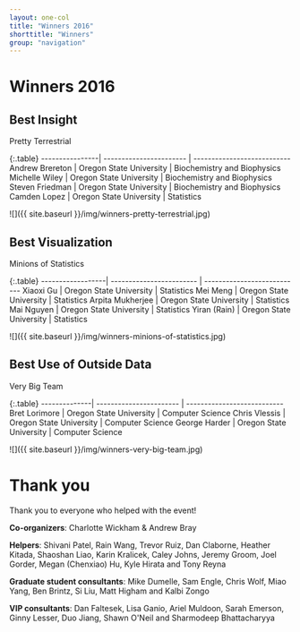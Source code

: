 ```yaml
---
layout: one-col
title: "Winners 2016"
shorttitle: "Winners"
group: "navigation"
---
```


# Winners 2016

## Best Insight
Pretty Terrestrial

{:.table}
----------------| ----------------------- | ---------------------------
Andrew Brereton	| Oregon State University |	Biochemistry and Biophysics
Michelle Wiley	|	Oregon State University |	Biochemistry and Biophysics
Steven Friedman	|	Oregon State University |	Biochemistry and Biophysics
Camden Lopez	  |	Oregon State University |	Statistics

![]({{ site.baseurl }}/img/winners-pretty-terrestrial.jpg)

## Best Visualization
Minions of Statistics

{:.table}
------------------| ------------------------ | ---------------------------
Xiaoxi Gu	        |  Oregon State University | Statistics
Mei Meng	        |  Oregon State University | Statistics
Arpita Mukherjee	|	 Oregon State University | Statistics
Mai Nguyen		    |  Oregon State University | Statistics
Yiran (Rain)    	|  Oregon State University | Statistics

![]({{ site.baseurl }}/img/winners-minions-of-statistics.jpg)

## Best Use of Outside Data
Very Big Team

{:.table}
--------------| ----------------------- | ---------------------------
Bret Lorimore	|	Oregon State University |	Computer Science
Chris Vlessis	|	Oregon State University |	Computer Science
George Harder	|	Oregon State University |	Computer Science

![]({{ site.baseurl }}/img/winners-very-big-team.jpg)

# Thank you

Thank you to everyone who helped with the event!

**Co-organizers**: Charlotte Wickham & Andrew Bray

**Helpers**: Shivani Patel, Rain Wang, Trevor Ruiz, Dan Claborne, Heather Kitada, Shaoshan Liao, Karin Kralicek, Caley Johns, Jeremy Groom, Joel Gorder, Megan (Chenxiao) Hu, Kyle Hirata and Tony Reyna

**Graduate student consultants**: Mike Dumelle, Sam Engle, Chris Wolf, Miao Yang, Ben Brintz, Si Liu, Matt Higham and Kalbi Zongo

**VIP consultants**: Dan Faltesek, Lisa Ganio, Ariel Muldoon, Sarah Emerson, Ginny Lesser, Duo Jiang, Shawn O'Neil and Sharmodeep Bhattacharyya